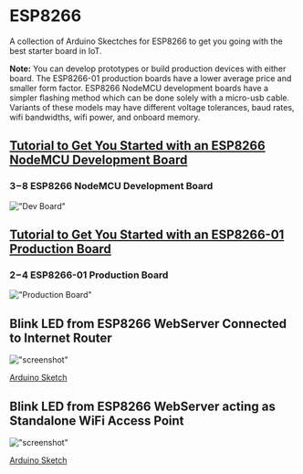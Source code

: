 <!--
  Title: ESP8266 - CHEAP AND EASY IoT !!!
  Description: Examples to get you started with the best class of starter boards for the Internet of Things (IoT).
  Author: EricEisaman
-->

# ESP8266
A collection of Arduino Skectches for ESP8266 to get you going with the best starter board in IoT.

**Note:** You can develop prototypes or build production devices with either board. The ESP8266-01 production boards have a lower average price and smaller form factor. ESP8266 NodeMCU development boards have a simpler flashing method which can be done solely with a micro-usb cable. Variants of these models may have different voltage tolerances, baud rates, wifi bandwidths, wifi power, and onboard memory.

## [Tutorial to Get You Started with an ESP8266 NodeMCU Development Board](http://www.instructables.com/id/Quick-Start-to-Nodemcu-ESP8266-on-Arduino-IDE/)

### $3-$8 ESP8266 NodeMCU Development Board
!["Dev Board"](https://cdn.shopify.com/s/files/1/1723/8439/products/TECH3182_a_large.png "$3-$8 Development Board")

## [Tutorial to Get You Started with an ESP8266-01 Production Board](https://create.arduino.cc/projecthub/ROBINTHOMAS/programming-esp8266-esp-01-with-arduino-011389)

### $2-$4 ESP8266-01 Production Board
!["Production Board"](https://www.allaboutcircuits.com/uploads/thumbnails/ESP8266.png "$2-$4 Production Board")

## Blink LED from ESP8266 WebServer Connected to Internet Router
!["screenshot"](https://raw.githubusercontent.com/EricEisaman/esp8266/master/images/screenshot-blink-led-webserver.png "Screenshot")

[Arduino Sketch](https://github.com/EricEisaman/esp8266/blob/master/ino/blink-led-webserver-connected-to-internet-router.ino)

## Blink LED from ESP8266 WebServer acting as Standalone WiFi Access Point
!["screenshot"](https://raw.githubusercontent.com/EricEisaman/esp8266/master/images/screenshot-blink-led-webserver-standalone.png "Screenshot")

[Arduino Sketch](https://github.com/EricEisaman/esp8266/blob/master/ino/blink-led-webserver-standalone.ino)
